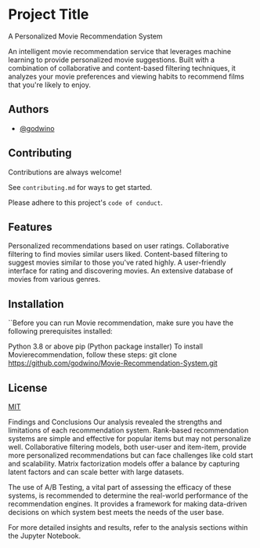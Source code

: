 
# Project Title

A Personalized Movie Recommendation System

An intelligent movie recommendation service that leverages machine learning to provide personalized movie suggestions. Built with a combination of collaborative and content-based filtering techniques, it analyzes your movie preferences and viewing habits to recommend films that you're likely to enjoy.


## Authors

- [@godwino](https://www.github.com/godwino)


## Contributing

Contributions are always welcome!

See `contributing.md` for ways to get started.

Please adhere to this project's `code of conduct`.






## Features
Personalized recommendations based on user ratings.
Collaborative filtering to find movies similar users liked.
Content-based filtering to suggest movies similar to those you've rated highly.
A user-friendly interface for rating and discovering movies.
An extensive database of movies from various genres.




## Installation


``Before you can run Movie recommendation, make sure you have the following prerequisites installed:

Python 3.8 or above
pip (Python package installer)
To install Movierecommendation, follow these steps:
git clone https://github.com/godwino/Movie-Recommendation-System.git

## License

[MIT](https://choosealicense.com/licenses/mit/)

  Findings and Conclusions
Our analysis revealed the strengths and limitations of each recommendation system. Rank-based recommendation systems are simple and effective for popular items but may not personalize well. Collaborative filtering models, both user-user and item-item, provide more personalized recommendations but can face challenges like cold start and scalability. Matrix factorization models offer a balance by capturing latent factors and can scale better with large datasets.

The use of A/B Testing, a vital part of assessing the efficacy of these systems, is recommended to determine the real-world performance of the recommendation engines. It provides a framework for making data-driven decisions on which system best meets the needs of the user base.

For more detailed insights and results, refer to the analysis sections within the Jupyter Notebook.




```

